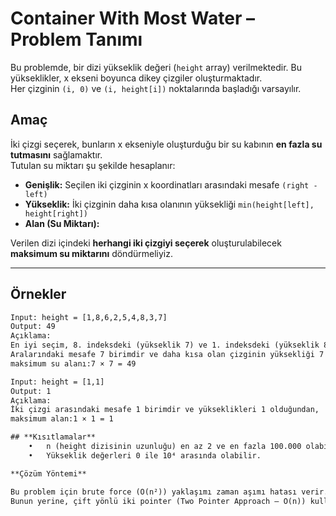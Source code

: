 # Container With Most Water – Problem Tanımı

Bu problemde, bir dizi yükseklik değeri (`height` array) verilmektedir. Bu yükseklikler, x ekseni boyunca dikey çizgiler oluşturmaktadır.  
Her çizginin `(i, 0)` ve `(i, height[i])` noktalarında başladığı varsayılır.

## **Amaç**
İki çizgi seçerek, bunların x ekseniyle oluşturduğu bir su kabının **en fazla su tutmasını** sağlamaktır.  
Tutulan su miktarı şu şekilde hesaplanır:

- **Genişlik:** Seçilen iki çizginin x koordinatları arasındaki mesafe `(right - left)`
- **Yükseklik:** İki çizginin daha kısa olanının yüksekliği `min(height[left], height[right])`
- **Alan (Su Miktarı):**  

Verilen dizi içindeki **herhangi iki çizgiyi seçerek** oluşturulabilecek **maksimum su miktarını** döndürmeliyiz.

---

## **Örnekler**
```txt
Input: height = [1,8,6,2,5,4,8,3,7]
Output: 49
Açıklama:
En iyi seçim, 8. indeksdeki (yükseklik 7) ve 1. indeksdeki (yükseklik 8) çizgilerdir.
Aralarındaki mesafe 7 birimdir ve daha kısa olan çizginin yüksekliği 7 olduğundan,
maksimum su alanı:7 × 7 = 49

Input: height = [1,1]
Output: 1
Açıklama:
İki çizgi arasındaki mesafe 1 birimdir ve yükseklikleri 1 olduğundan,
maksimum alan:1 × 1 = 1

## **Kısıtlamalar**
	•	n (height dizisinin uzunluğu) en az 2 ve en fazla 100.000 olabilir.
	•	Yükseklik değerleri 0 ile 10⁴ arasında olabilir.

**Çözüm Yöntemi**

Bu problem için brute force (O(n²)) yaklaşımı zaman aşımı hatası verir.
Bunun yerine, çift yönlü iki pointer (Two Pointer Approach – O(n)) kullanarak verimli bir çözüm geliştirilmelidir.
